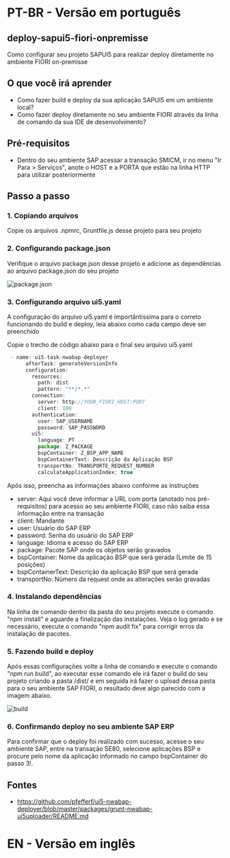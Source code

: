 # PT-BR - Versão em português

## deploy-sapui5-fiori-onpremisse
Como configurar seu projeto SAPUI5 para realizar deploy diretamente no ambiente FIORI on-premisse

## O que você irá aprender
* Como fazer build e deploy da sua aplicação SAPUI5 em um ambiente local?
* Como fazer deploy diretamente no seu ambiente FIORI através da linha de comando da sua IDE de desenvolvimento?

## Pré-requisitos
* Dentro do seu ambiente SAP acessar a transação SMICM, ir no menu "Ir Para > Serviços", anote o HOST e a PORTA que estão na linha HTTP para utilizar posteriormente

## Passo a passo

### 1. Copiando arquivos
Copie os arquivos .npmrc, Gruntfile.js desse projeto para seu projeto

### 2. Configurando package.json
Verifique o arquivo package.json desse projeto e adicione as dependências ao arquivo package.json do seu projeto

![package.json](https://github.com/MLDOliveira/deploy-sapui5-fiori-onpremisse/blob/master/webapp/images/package-json.png)

### 3. Configurando arquivo ui5.yaml
A configuração do arquivo ui5.yaml é importântissíma para o correto funcionando do build e deploy, leia abaixo como cada campo deve ser preenchido

Copie o trecho de código abaixo para o final seu arquivo ui5.yaml

```javascript
 - name: ui5-task-nwabap-deployer
      afterTask: generateVersionInfo
      configuration: 
        resources:
          path: dist
          pattern: "**/*.*"
        connection:
          server: http://YOUR_FIORI_HOST:PORT
          client: 100
        authentication:
          user: SAP_USERNAME
          password: SAP_PASSWORD
        ui5:
          language: PT
          package: Z_PACKAGE
          bspContainer: Z_BSP_APP_NAME
          bspContainerText: Descrição da Aplicação BSP
          transportNo: TRANSPORTE_REQUEST_NUMBER
          calculateApplicationIndex: true
```

Após isso, preencha as informações abaixo conforme as instruções

* server: Aqui você deve informar a URL com porta (anotado nos pré-requisitos) para acesso ao seu ambiente FIORI, caso não saiba essa informação entre na transação 
* client: Mandante
* user: Usuário do SAP ERP
* password: Senha do usuário do SAP ERP
* language: Idioma e acesso do SAP ERP
* package: Pacote SAP onde os objetos serão gravados
* bspContainer: Nome da aplicação BSP que será gerada (Limite de 15 posições)
* bspContainerText: Descrição da aplicação BSP que será gerada
* transportNo: Número da request onde as alterações serão gravadas

### 4. Instalando dependências
Na linha de comando dentro da pasta do seu projeto execute o comando "npm install" e aguarde a finalização das instalações. 
Veja o log gerado e se necessário, execute o comando "npm audit fix" para corrigir erros da instalação de pacotes.

### 5. Fazendo build e deploy
Após essas configurações volte a linha de comando e execute o comando "npm run build", ao executar esse comando ele irá fazer o build do seu projeto criando a pasta /dist/ e em seguida irá fazer o upload dessa pasta para o seu ambiente SAP FIORI, o resultado deve algo parecido com a imagem abaixo.

![build](https://github.com/MLDOliveira/deploy-sapui5-fiori-onpremisse/blob/master/webapp/images/build.png)

### 6. Confirmando deploy no seu ambiente SAP ERP
Para confirmar que o deploy foi realizado com sucesso, acesse o seu ambiente SAP, entre na transação SE80, selecione aplicações BSP e procure pelo nome da aplicação informado no campo bspContainer do passo 3!.

## Fontes
* https://github.com/pfefferf/ui5-nwabap-deployer/blob/master/packages/grunt-nwabap-ui5uploader/README.md


# EN - Versão em inglês




